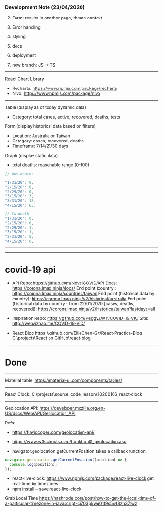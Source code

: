 ### Development Note (23/04/2020)

2. Form: results in another page, theme context

3. Error handling

4. styling

5. docs

6. deployment

7. new branch: JS -> TS

---

React Chart Library

- Recharts: https://www.npmjs.com/package/recharts
- Nivo: https://www.npmjs.com/package/nivo

---

Table (display as of today dynamic data)

- Category: total cases, active, recovered, deaths, tests

Form (display historical data based on filters)

- Location: Australia or Taiwan
- Category: cases, recovered, deaths
- Timeframe: 7/14/21/30 days

Graph (display static data)

- total deaths: reasonable range (0-100)

```javascript
// Aus deaths

"1/31/20": 0,
"2/15/20": 0,
"2/29/20": 0,
"3/15/20": 3,
"3/31/20": 18,
"4/15/20": 63,

// Tw death
"1/31/20": 0,
"2/15/20": 0,
"2/29/20": 1,
"3/15/20": 1,
"3/31/20": 5,
"4/15/20": 6,
```

---

---

# covid-19 api

- API
  Repo: https://github.com/NovelCOVID/API
  Docs: https://corona.lmao.ninja/docs/
  End point (country): https://corona.lmao.ninja/countries/taiwan
  End point (historical data by country): https://corona.lmao.ninja/v2/historical/australia
  End point (historical data by country - from 22/01/2020 [cases, deaths, recovered]): https://corona.lmao.ninja/v2/historical/taiwan?lastdays=all

- Inspiration
  Repo: https://github.com/PeggyZWY/COVID-19-VIC
  Site: http://wenyizhao.me/COVID-19-VIC/

- React Blog
  https://github.com/EllieChen-Git/React-Practice-Blog
  C:\projects\React on GitHub\react-blog

---

# Done

---

Material table: https://material-ui.com/components/tables/

---

React Clock: C:\projects\source_code_lesson\20200106_react-clock

---

Geolocation API: https://developer.mozilla.org/en-US/docs/Web/API/Geolocation_API

Refs:

- https://flaviocopes.com/geolocation-api/
- https://www.w3schools.com/html/html5_geolocation.asp

- navigator.geolocation.getCurrentPosition takes a callback function

```javascript
navigator.geolocation.getCurrentPosition((position) => {
  console.log(position);
});
```

- react-live-clock: https://www.npmjs.com/package/react-live-clock
  get real-time by timezones
- npm install --save react-live-clock

Grab Local Time
https://hashnode.com/post/how-to-get-the-local-time-of-a-particular-timezone-in-javascript-cj703pkwg01t9s5wt8zh37rwz

```javascript
```

```javascript
```

```javascript
```

```javascript
```

```javascript
```

```javascript
```

```javascript
```

```javascript
```

```javascript
```

```javascript
```

```javascript
```

```javascript
```

```javascript
```

```javascript
```
